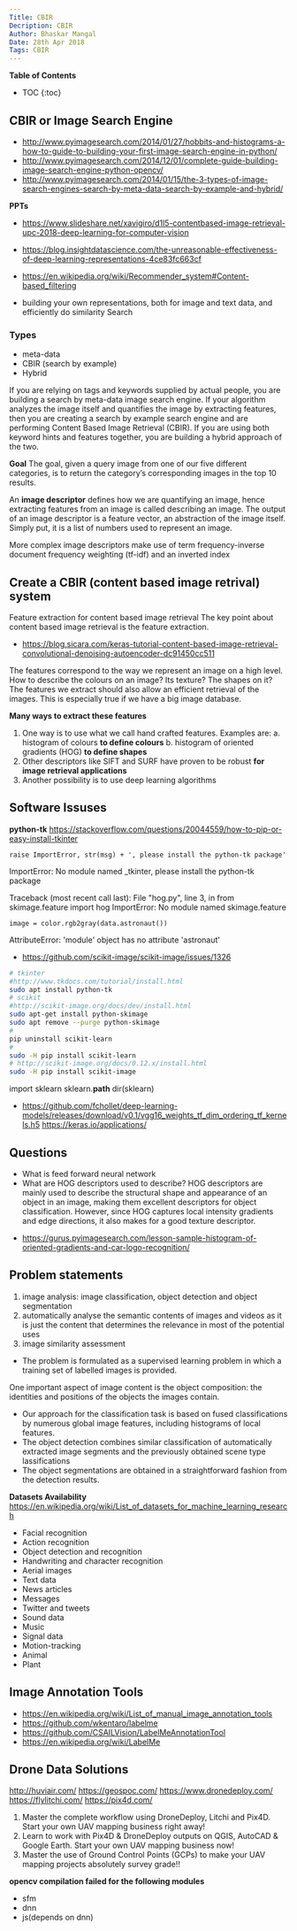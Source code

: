 ```yaml
---
Title: CBIR
Decription: CBIR
Author: Bhaskar Mangal
Date: 28th Apr 2018
Tags: CBIR
---
```


**Table of Contents**
* TOC
{:toc}


## CBIR or Image Search Engine

* http://www.pyimagesearch.com/2014/01/27/hobbits-and-histograms-a-how-to-guide-to-building-your-first-image-search-engine-in-python/
* http://www.pyimagesearch.com/2014/12/01/complete-guide-building-image-search-engine-python-opencv/
* http://www.pyimagesearch.com/2014/01/15/the-3-types-of-image-search-engines-search-by-meta-data-search-by-example-and-hybrid/

**PPTs**
* https://www.slideshare.net/xavigiro/d1l5-contentbased-image-retrieval-upc-2018-deep-learning-for-computer-vision

* https://blog.insightdatascience.com/the-unreasonable-effectiveness-of-deep-learning-representations-4ce83fc663cf
* https://en.wikipedia.org/wiki/Recommender_system#Content-based_filtering
-  building your own representations, both for image and text data, and efficiently do similarity Search

### Types
* meta-data
* CBIR (search by example)
* Hybrid

If you are relying on tags and keywords supplied by actual people, you are building a search by meta-data image search engine. If your algorithm analyzes the image itself and quantifies the image by extracting features, then you are creating a search by example search engine and are performing Content Based Image Retrieval (CBIR). If you are using both keyword hints and features together, you are building a hybrid approach of the two.

**Goal**
The goal, given a query image from one of our five different categories, is to return the category’s corresponding images in the top 10 results.

An **image descriptor** defines how we are quantifying an image, hence extracting features from an image is called describing an image. The output of an image descriptor is a feature vector, an abstraction of the image itself. Simply put, it is a list of numbers used to represent an image.

More complex image descriptors make use of term frequency-inverse document frequency weighting (tf-idf) and an inverted index

## Create a CBIR (content based image retrival) system
Feature extraction for content based image retrieval
The key point about content based image retrieval is the feature extraction.

- https://blog.sicara.com/keras-tutorial-content-based-image-retrieval-convolutional-denoising-autoencoder-dc91450cc511

The features correspond to the way we represent an image on a high level. How to describe the colours on an image? Its texture? The shapes on it? The features we extract should also allow an efficient retrieval of the images. This is especially true if we have a big image database.

**Many ways to extract these features**
1. One way is to use what we call hand crafted features. Examples are:
	a. histogram of colours **to define colours**
	b. histogram of oriented gradients (HOG) **to define shapes**
2. Other descriptors like SIFT and SURF have proven to be robust **for image retrieval applications**
3. Another possibility is to use deep learning algorithms




## Software Issuses
**python-tk**
https://stackoverflow.com/questions/20044559/how-to-pip-or-easy-install-tkinter

    raise ImportError, str(msg) + ', please install the python-tk package'
ImportError: No module named _tkinter, please install the python-tk package


Traceback (most recent call last):
  File "hog.py", line 3, in <module>
    from skimage.feature import hog
ImportError: No module named skimage.feature

    image = color.rgb2gray(data.astronaut())
AttributeError: 'module' object has no attribute 'astronaut'
- https://github.com/scikit-image/scikit-image/issues/1326


```bash
# tkinter
#http://www.tkdocs.com/tutorial/install.html
sudo apt install python-tk
# scikit
#http://scikit-image.org/docs/dev/install.html
sudo apt-get install python-skimage
sudo apt remove --purge python-skimage
#
pip uninstall scikit-learn
#
sudo -H pip install scikit-learn
# http://scikit-image.org/docs/0.12.x/install.html
sudo -H pip install scikit-image
```

import sklearn
sklearn.__path__
dir(sklearn)

* https://github.com/fchollet/deep-learning-models/releases/download/v0.1/vgg16_weights_tf_dim_ordering_tf_kernels.h5
https://keras.io/applications/


## Questions
* What is feed forward neural network
* What are HOG descriptors used to describe?
HOG descriptors are mainly used to describe the structural shape and appearance of an object in an image, making them excellent descriptors for object classification. However, since HOG captures local intensity gradients and edge directions, it also makes for a good texture descriptor.
- https://gurus.pyimagesearch.com/lesson-sample-histogram-of-oriented-gradients-and-car-logo-recognition/

## Problem statements
1. image analysis: image classification, object detection and object segmentation
2. automatically analyse the semantic contents of images and videos as it is just the content that determines the relevance in most of the potential uses
3.  image similarity assessment

- The problem is formulated as a supervised learning problem in which a training set of labelled images is provided.

One important aspect of image content is the object composition: the identities and positions of the objects the images contain.

* Our approach for the classification task is based on fused classifications by numerous global image features, including histograms of local features.
* The object detection combines similar classification of automatically extracted image segments and the previously obtained scene type lassifications
* The object segmentations are obtained in a straightforward fashion from the detection results.


**Datasets Availability**
https://en.wikipedia.org/wiki/List_of_datasets_for_machine_learning_research

- Facial recognition
- Action recognition
- Object detection and recognition
- Handwriting and character recognition
- Aerial images
- Text data
- News articles
- Messages
- Twitter and tweets
- Sound data
- Music
- Signal data
- Motion-tracking
- Animal
- Plant

## Image Annotation Tools
* https://en.wikipedia.org/wiki/List_of_manual_image_annotation_tools
* https://github.com/wkentaro/labelme
* https://github.com/CSAILVision/LabelMeAnnotationTool
* https://en.wikipedia.org/wiki/LabelMe

## Drone Data Solutions
http://huviair.com/
https://geospoc.com/
https://www.dronedeploy.com/
https://flylitchi.com/
https://pix4d.com/


1. Master the complete workflow using DroneDeploy, Litchi and Pix4D. Start your own UAV mapping business right away!
2. Learn to work with Pix4D & DroneDeploy outputs on QGIS, AutoCAD & Google Earth. Start your own UAV mapping business now!
3. Master the use of Ground Control Points (GCPs) to make your UAV mapping projects absolutely survey grade!!

**opencv compilation failed for the following modules**
- sfm
- dnn
- js(depends on dnn)